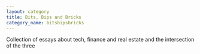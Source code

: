 ```yaml
---
layout: category
title: Bits, Bips and Bricks 
category_name: bitsbipsbricks
---
```


Collection of essays about tech, finance and real estate and the intersection of the three